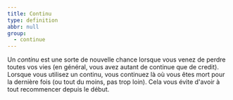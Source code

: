```yaml
---
title: Continu
type: definition
abbr: null
group:
  - continue
---
```

Un _continu_ est une sorte de nouvelle chance lorsque vous venez de perdre toutes vos vies (en général, vous avez autant de continue que de credit). Lorsque vous utilisez un continu, vous continuez là où vous êtes mort pour la dernière fois (ou tout du moins, pas trop loin). Cela vous évite d'avoir à tout recommencer depuis le début.
